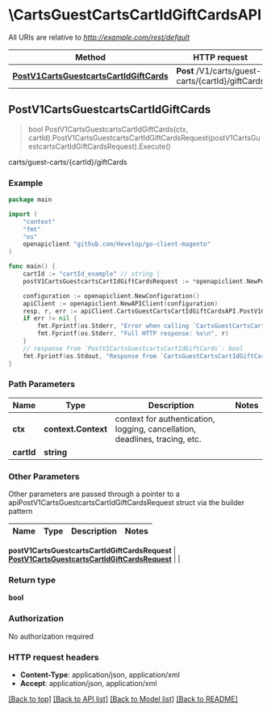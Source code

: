 # \CartsGuestCartsCartIdGiftCardsAPI

All URIs are relative to *http://example.com/rest/default*

Method | HTTP request | Description
------------- | ------------- | -------------
[**PostV1CartsGuestcartsCartIdGiftCards**](CartsGuestCartsCartIdGiftCardsAPI.md#PostV1CartsGuestcartsCartIdGiftCards) | **Post** /V1/carts/guest-carts/{cartId}/giftCards | carts/guest-carts/{cartId}/giftCards



## PostV1CartsGuestcartsCartIdGiftCards

> bool PostV1CartsGuestcartsCartIdGiftCards(ctx, cartId).PostV1CartsGuestcartsCartIdGiftCardsRequest(postV1CartsGuestcartsCartIdGiftCardsRequest).Execute()

carts/guest-carts/{cartId}/giftCards



### Example

```go
package main

import (
	"context"
	"fmt"
	"os"
	openapiclient "github.com/Hevelop/go-client-magento"
)

func main() {
	cartId := "cartId_example" // string | 
	postV1CartsGuestcartsCartIdGiftCardsRequest := *openapiclient.NewPostV1CartsGuestcartsCartIdGiftCardsRequest(*openapiclient.NewGiftCardAccountDataGiftCardAccountInterface(float32(123), float32(123), float32(123), float32(123))) // PostV1CartsGuestcartsCartIdGiftCardsRequest |  (optional)

	configuration := openapiclient.NewConfiguration()
	apiClient := openapiclient.NewAPIClient(configuration)
	resp, r, err := apiClient.CartsGuestCartsCartIdGiftCardsAPI.PostV1CartsGuestcartsCartIdGiftCards(context.Background(), cartId).PostV1CartsGuestcartsCartIdGiftCardsRequest(postV1CartsGuestcartsCartIdGiftCardsRequest).Execute()
	if err != nil {
		fmt.Fprintf(os.Stderr, "Error when calling `CartsGuestCartsCartIdGiftCardsAPI.PostV1CartsGuestcartsCartIdGiftCards``: %v\n", err)
		fmt.Fprintf(os.Stderr, "Full HTTP response: %v\n", r)
	}
	// response from `PostV1CartsGuestcartsCartIdGiftCards`: bool
	fmt.Fprintf(os.Stdout, "Response from `CartsGuestCartsCartIdGiftCardsAPI.PostV1CartsGuestcartsCartIdGiftCards`: %v\n", resp)
}
```

### Path Parameters


Name | Type | Description  | Notes
------------- | ------------- | ------------- | -------------
**ctx** | **context.Context** | context for authentication, logging, cancellation, deadlines, tracing, etc.
**cartId** | **string** |  | 

### Other Parameters

Other parameters are passed through a pointer to a apiPostV1CartsGuestcartsCartIdGiftCardsRequest struct via the builder pattern


Name | Type | Description  | Notes
------------- | ------------- | ------------- | -------------

 **postV1CartsGuestcartsCartIdGiftCardsRequest** | [**PostV1CartsGuestcartsCartIdGiftCardsRequest**](PostV1CartsGuestcartsCartIdGiftCardsRequest.md) |  | 

### Return type

**bool**

### Authorization

No authorization required

### HTTP request headers

- **Content-Type**: application/json, application/xml
- **Accept**: application/json, application/xml

[[Back to top]](#) [[Back to API list]](../README.md#documentation-for-api-endpoints)
[[Back to Model list]](../README.md#documentation-for-models)
[[Back to README]](../README.md)

